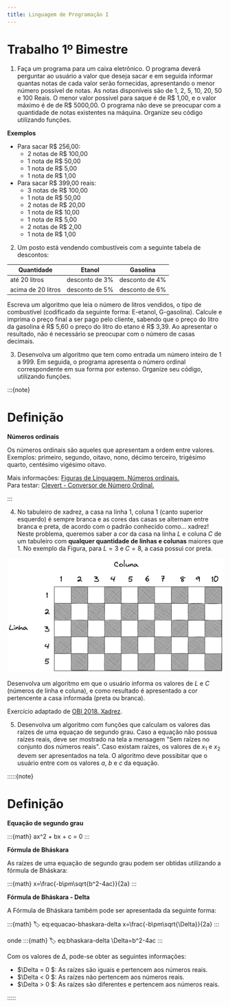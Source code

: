 ```yaml
---
title: Linguagem de Programação I
---
```


# Trabalho 1º Bimestre

1. Faça um programa para um caixa eletrônico. O programa deverá perguntar ao usuário a valor que deseja sacar e em seguida informar quantas notas de cada valor serão fornecidas, apresentando o menor número possível de notas. As notas disponíveis são de 1, 2, 5, 10, 20, 50 e 100 Reais. O menor valor possível para saque é de R\$ 1,00, e o valor máximo é de  de R\$ 5000,00. O programa não deve se preocupar com a quantidade de notas existentes na máquina. Organize seu código utilizando funções. 

**Exemplos**

  - Para sacar R\$ 256,00:
    - 2 notas de R\$ 100,00
    - 1 nota de R\$ 50,00
    - 1 nota de R\$ 5,00
    - 1 nota de R\$ 1,00
  - Para sacar R\$ 399,00 reais:
    - 3 notas de R\$ 100,00 
    - 1 nota de R\$ 50,00
    - 2 notas de R\$ 20,00
    - 1 nota de R\$ 10,00
    - 1 nota de R\$ 5,00
    - 2 notas de R\$ 2,00
    - 1 nota de R\$ 1,00


2. Um posto está vendendo combustíveis com a seguinte tabela de descontos:

<!-- :::{table} Tabela de descontos -->

|Quantidade|Etanol|Gasolina|
|------------------|--------|--|
|até 20 litros     |desconto de 3%|desconto de 4% |
|acima de 20 litros|desconto de 5%|desconto de 6% |  

<!-- ::: -->

Escreva um algoritmo que leia o número de litros vendidos, o tipo de combustível (codificado da seguinte forma: E-etanol, G-gasolina). Calcule e imprima o preço final a ser pago pelo cliente, sabendo que o preço do litro da gasolina é R\$ 5,60 o preço do litro do etano é R\$ 3,39. Ao apresentar o resultado, não é necessário se preocupar com o número de casas decimais.

3. Desenvolva um algoritmo que tem como entrada um número inteiro de 1 a 999. Em seguida, o programa apresenta o número ordinal correspondente em sua forma por extenso. Organize seu código, utilizando funções.

:::{note} 

# Definição

**Números ordinais**  

Os números ordinais são aqueles que apresentam a ordem entre valores.   
Exemplos: primeiro, segundo, oitavo, nono, décimo terceiro, trigésimo quarto, centésimo vigésimo oitavo.


Mais informações: [Figuras de Linguagem. Números ordinais.](https://www.figuradelinguagem.com/gramatica/numeros-ordinais/)  
Para testar: [Clevert - Conversor de Número Ordinal.](https://clevert.com.br/t/pt-br/ordinal-numbers)

:::

4. No tabuleiro de xadrez, a casa na linha 1, coluna 1 (canto superior esquerdo) é sempre branca e as cores das casas se alternam entre branca e preta, de acordo com o padrão conhecido como... xadrez! Neste problema, queremos saber a cor da casa na linha $L$ e coluna $C$ de um tabuleiro com **qualquer quantidade de linhas e colunas** maiores que 1. No exemplo da Figura, para $L = 3$ e $C = 8$, a casa possui cor preta.

![Xadrez](./img/xadrez2.png)


Desenvolva um algoritmo em que o usuário informa os valores de $L$ e $C$ (números de linha e coluna), e como resultado é apresentado a cor pertencente a casa informada (preta ou branca).

Exercício adaptado de [OBI 2018. Xadrez](https://olimpiada.ic.unicamp.br/pratique/p1/2018/f1/xadrez/).

5. Desenvolva um algoritmo com funções que calculam os valores das raízes de uma equaçao de segundo grau. Caso a equação não possua raízes reais, deve ser mostrado na tela a mensagem "Sem raízes no conjunto dos números reais". Caso existam raízes, os valores de $x_1$ e $x_2$ devem ser apresentados na tela. O algoritmo deve possibitar que o usuário entre com os valores $a$, $b$ e $c$ da equação.

:::::{note} 

# Definição

**Equação de segundo grau**  

:::{math}
ax^2 + bx + c = 0
:::

**Fórmula de Bháskara**  

As raízes de uma equação de segundo grau podem ser obtidas utilizando a fórmula de Bháskara:

:::{math}
x=\frac{-b\pm\sqrt{b^2-4ac}}{2a}
:::


**Fórmula de Bháskara - Delta**  

A Fórmula de Bháskara também pode ser apresentada da seguinte forma:


:::{math}
:label: eq:equacao-bhaskara-delta
x=\frac{-b\pm\sqrt{\Delta}}{2a}
:::

onde
:::{math}
:label: eq:bhaskara-delta
\Delta=b^2-4ac
:::

Com os valores de $\Delta$, pode-se obter as seguintes informações:
- $\Delta = 0 $: As raízes são iguais e pertencem aos números reais.
- $\Delta < 0 $: As raízes não pertencem aos números reais.
- $\Delta > 0 $: As raízes são diferentes e pertencem aos números reais.


:::::